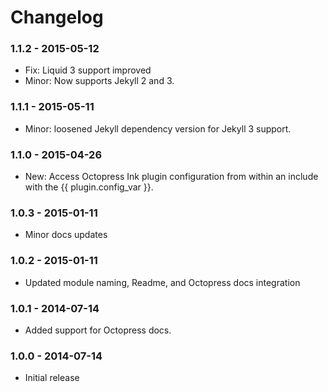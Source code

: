 # Changelog

### 1.1.2 - 2015-05-12
- Fix: Liquid 3 support improved
- Minor: Now supports Jekyll 2 and 3.

### 1.1.1 - 2015-05-11

- Minor: loosened Jekyll dependency version for Jekyll 3 support.

### 1.1.0 - 2015-04-26

- New: Access Octopress Ink plugin configuration from within an include with the {{ plugin.config_var }}.

### 1.0.3 - 2015-01-11

- Minor docs updates

### 1.0.2 - 2015-01-11

- Updated module naming, Readme, and Octopress docs integration

### 1.0.1 - 2014-07-14

- Added support for Octopress docs.

### 1.0.0 - 2014-07-14

- Initial release
